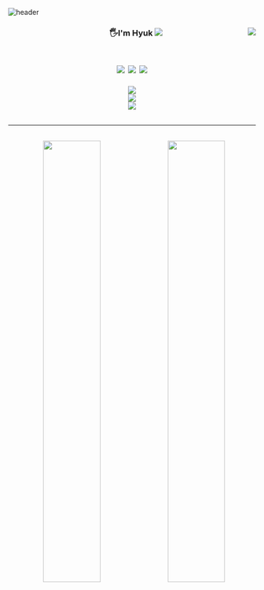 ![header](https://capsule-render.vercel.app/api?type=waving&color=gradient&height=200&section=header&&fontAlignY=40&fontSize=55&text=Hyuk%20Github!&desc=frontEnd%20Developer&descAlign=58&descAlignY=55)

<div align="center">
 
 <!-- git Stats  -->
 <img align="right" src="https://github-readme-stats.vercel.app/api?username=Whyukim&theme=dark&show_icons=true"/>
 
 <!-- 타이틀  -->
 <h3>
  &nbsp;&nbsp;&nbsp;&nbsp;&nbsp;&nbsp;&nbsp;&nbsp;
  🖐I'm Hyuk 
  <a href="https://www.notion.so/27851973de6342ce855864480402da43">
   <img src="https://img.shields.io/badge/Introduction-000?style=socail&logoColor=fff" />
  </a>
 </h3>
 
 
<h1>
<!--  스킬  -->
  <img src="https://img.shields.io/badge/React-61DAFB?style=flat-square&logo=react&logoColor=white"/>
  <img src="https://img.shields.io/badge/JavaScript-F7DF1E?style=flat-square&logo=javascript&logoColor=white"/>
  <img src="https://img.shields.io/badge/JavaScript-3178C6?style=flat-square&logo=typescript&logoColor=white"/>
</h1>
 
 <div>
   <!--  벨로그 뱃지  -->
     <a href="https://velog.io/@hyukfr0nt" target="_blank">
      <img src="https://img.shields.io/badge/블로그 바로가기-배경색?style=social&logo=Velog&logoColor=#000"/>
      </a>
    <br>
    <!--  노션 뱃지  -->
     <a href="https://www.notion.so/27851973de6342ce855864480402da43" target="_blank">
      <img src="https://img.shields.io/badge/프로젝트 바로가기-배경색?style=social&logo=Notion&logoColor=#000"/>
      </a>
     <br>
    <!--  이메일 뱃지  -->
     <a href="mailto:devhyukim@gmail.com" target="_blank">
     <img src="https://img.shields.io/badge/이메일 바로가기-배경색?style=social&logo=Gmail&logoColor=#000"/>
      </a>
 </div>

<br />
<hr />
<br />

 
 <!-- git Stats  -->
 <img width="48%" src="https://github-readme-stats.vercel.app/api/top-langs/?username=6810779s&layout=compact&theme=tokyonight"/>
 <!-- git Stats  -->
 <img align="right" width="48%" src="http://mazassumnida.wtf/api/v2/generate_badge?boj=devhyukim"/>
  
